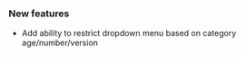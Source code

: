 <!-- Delete the sections that don't apply -->

### New features

- Add ability to restrict dropdown menu based on category age/number/version
